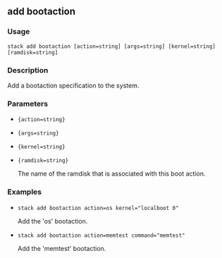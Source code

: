 ## add bootaction

### Usage

`stack add bootaction [action=string] [args=string] [kernel=string] [ramdisk=string]`

### Description


Add a bootaction specification to the system.



### Parameters
* `{action=string}`
* `{args=string}`
* `{kernel=string}`
* `{ramdisk=string}`

   The name of the ramdisk that is associated with this boot action.

### Examples

* `stack add bootaction action=os kernel="localboot 0"`

   Add the 'os' bootaction.

* `stack add bootaction action=memtest command="memtest"`

   Add the 'memtest' bootaction.




